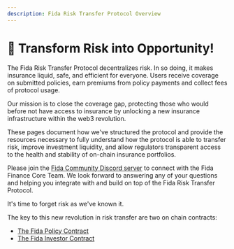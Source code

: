 ```yaml
---
description: Fida Risk Transfer Protocol Overview
---
```


# 💫 Transform Risk into Opportunity!

The Fida Risk Transfer Protocol decentralizes risk. In so doing, it makes insurance liquid, safe, and efficient for everyone. Users receive coverage on submitted policies, earn premiums from policy payments and collect fees of protocol usage.

Our mission is to close the coverage gap, protecting those who would before not have access to insurance by unlocking a new insurance infrastructure within the web3 revolution.

These pages document how we've structured the protocol and provide the resources necessary to fully understand how the protocol is able to transfer risk, improve investment liquidity, and allow regulators transparent access to the health and stability of on-chain insurance portfolios.&#x20;

Please join the [Fida Community Discord server](https://discord.gg/jjwnEKh8) to connect with the Fida Finance Core Team. We look forward to answering any of your questions and helping you integrate with and build on top of the Fida Risk Transfer Protocol.

It's time to forget risk as we've known it.

The key to this new revolution in risk transfer are two on chain contracts:

* [The Fida Policy Contract](fida-policy/policy-contract.md)
* [The Fida Investor Contract](investors/investor-contract.md)
